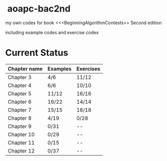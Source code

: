 ﻿﻿﻿﻿﻿﻿﻿﻿﻿﻿﻿﻿ ﻿aoapc-bac2nd============my own codes for book &lt;&lt;&lt;BeginningAlgorithmContests>> Second editionincluding example codes and exercise codesCurrent Status==============Chapter name | Examples | Exercises-|-|-| Chapter 3 | 4/6 | 11/12Chapter 4 | 6/6 | 10/10Chapter 5 | 11/12 |  16/16Chapter 6 | 16/22 |  14/14Chapter 7 | 15/15 | 18/18Chapter 8 | 4/19 |  0/28Chapter 9 | 0/31 | --Chapter 10 | 0/29 | --Chapter 11 | 0/15 | --Chapter 12 | 0/37 | --